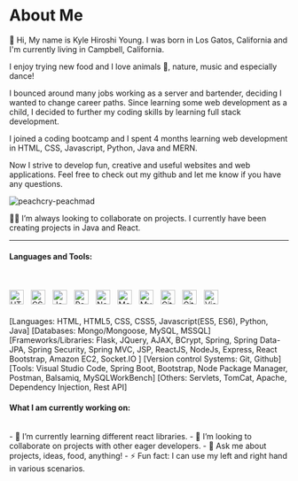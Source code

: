 # About Me


👋 Hi, My name is Kyle Hiroshi Young. I was born in Los Gatos, California and I'm currently living in Campbell, California.

I enjoy trying new food and I love animals 🐶, nature, music and especially dance!

I bounced around many jobs working as a server and bartender, deciding I wanted to change career paths. Since learning some web development as a child, I decided to further my coding skills by learning full stack development.

I joined a coding bootcamp and I spent 4 months learning web development in HTML, CSS, Javascript, Python, Java and MERN.

Now I strive to develop fun, creative and useful websites and web applications. Feel free to check out my github and let me know if you have any questions.


![peachcry-peachmad](https://user-images.githubusercontent.com/93508000/156873502-007469b2-fa0c-4956-97bd-4692713e21fb.gif)



👫🏻 I’m always looking to collaborate on projects. I currently have been creating projects in Java and React.

<hr>
</hr>

#### Languages and Tools:
</br>
</br>

<img align="left" alt="HTML5" width="26px" src="https://cdn.jsdelivr.net/gh/devicons/devicon/icons/html5/html5-original.svg" style="padding-right:10px;"/>
<img align="left" alt="CSS3" width="26px" src="https://cdn.jsdelivr.net/gh/devicons/devicon/icons/css3/css3-original.svg" style="padding-right:10px;" />
<img align="left" alt="JavaScript" width="26px" src="https://cdn.jsdelivr.net/gh/devicons/devicon/icons/javascript/javascript-original.svg" style="padding-right:10px;" />
<img align="left" alt="React" width="26px" src="https://cdn.jsdelivr.net/gh/devicons/devicon/icons/react/react-original.svg" style="padding-right:10px;" />
<img align="left" alt="Node.js" width="26px" src="https://cdn.jsdelivr.net/gh/devicons/devicon/icons/nodejs/nodejs-original.svg" style="padding-right:10px;" />
<img align="left" alt="MongoDB" width="26px" src="https://cdn.jsdelivr.net/gh/devicons/devicon/icons/mongodb/mongodb-original.svg" style="padding-right:10px;" />
<img align="left" alt="MySQL" width="26px" src="https://cdn.jsdelivr.net/gh/devicons/devicon/icons/mysql/mysql-original.svg" style="padding-right:10px;" />
<img align="left" alt="Git" width="26px" src="https://cdn.jsdelivr.net/gh/devicons/devicon/icons/git/git-original.svg" style="padding-right:10px;" />
<img align="left" alt="GitHub" width="26px" src="https://user-images.githubusercontent.com/3369400/139448065-39a229ba-4b06-434b-bc67-616e2ed80c8f.png" style="padding-right:10px;" />
<img align="left" alt="Visual Studio Code" width="26px" src="https://cdn.jsdelivr.net/gh/devicons/devicon/icons/vscode/vscode-original.svg" style="padding-right:10px;" />

<br/>
<br/>

[Languages: HTML, HTML5, CSS, CSS5, Javascript(ES5, ES6), Python, Java] [Databases: Mongo/Mongoose,  MySQL, MSSQL] [Frameworks/Libraries: Flask, JQuery, AJAX, BCrypt, Spring, Spring Data-JPA, Spring Security, Spring MVC, JSP, ReactJS, NodeJs, Express, React Bootstrap, Amazon EC2, Socket.IO ] [Version control Systems: Git, Github] [Tools: Visual Studio Code, Spring Boot, Bootstrap, Node Package Manager, Postman, Balsamiq, MySQLWorkBench] [Others: Servlets, TomCat, Apache, Dependency Injection, Rest API]



#### What I am currently working on:
</br>
- 🌱 I’m currently learning different react libraries.
- 👯 I’m looking to collaborate on projects with other eager developers.
- 💬 Ask me about projects, ideas, food, anything!
- ⚡ Fun fact: I can use my left and right hand in various scenarios.


